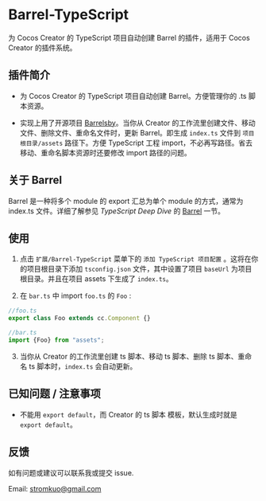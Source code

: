 # Barrel-TypeScript

为 Cocos Creator 的 TypeScript 项目自动创建 Barrel 的插件，适用于 Cocos Creator 的插件系统。

## 插件简介

- 为 Cocos Creator 的 TypeScript 项目自动创建 Barrel。方便管理你的 .ts 脚本资源。

- 实现上用了开源项目 [Barrelsby](https://github.com/bencoveney/barrelsby)。当你从 Creator 的工作流里创建文件、移动文件、删除文件、重命名文件时，更新 Barrel。即生成 `index.ts` 文件到 `项目根目录/assets` 路径下。方便 TypeScript 工程 import，不必再写路径。省去移动、重命名脚本资源时还要修改 import 路径的问题。

## 关于 Barrel

Barrel 是一种将多个 module 的 export 汇总为单个 module 的方式，通常为 index.ts 文件。详细了解参见 *TypeScript Deep Dive* 的 [Barrel](https://basarat.gitbooks.io/typescript/content/docs/tips/barrel.html) 一节。

## 使用

1. 点击 `扩展/Barrel-TypeScript` 菜单下的 `添加 TypeScript 项目配置` 。这将在你的项目根目录下添加 `tsconfig.json` 文件，其中设置了项目 `baseUrl` 为项目根目录。并且在项目 assets 下生成了 `index.ts`。

2. 在 `bar.ts` 中 import `foo.ts` 的 `Foo` :

```typescript
//foo.ts
export class Foo extends cc.Component {}

//bar.ts
import {Foo} from "assets";
```

3. 当你从 Creator 的工作流里创建 ts 脚本、移动 ts 脚本、删除 ts 脚本、重命名 ts 脚本时，`index.ts` 会自动更新。

## 已知问题 / 注意事项

- 不能用 `export default`，而 Creator 的 ts 脚本 模板，默认生成时就是 `export default`。

## 反馈

如有问题或建议可以联系我或提交 issue.

Email: stromkuo@gmail.com